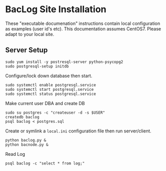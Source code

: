 # BacLog Site Installation

These "executable documenation" instructions contain local
configuration as examples (user id's etc).  This documentation assumes
CentOS7. Please adapt to your local site.

## Server Setup

```
sudo yum install -y postresql-server python-psycopg2
sudo postgresql-setup initdb
```

Configure/lock down database then start.
```
sudo systemctl enable postgresql.service
sudo systemctl start postgresql.service
sudo systemctl status postgresql.service
```

Make current user DBA and create DB
```
sudo su postgres -c "createuser -d -s $USER"
createdb baclog
psql baclog < postgres.sql
```

Create or symlink a `local.ini` configuration file then run server/client.

```
python baclog.py &
python bacnode.py &
```

Read Log
```
psql baclog -c "select * from log;"
```
